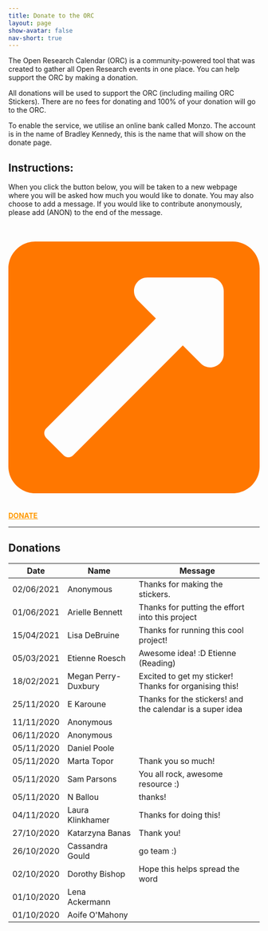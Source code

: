 ```yaml
---
title: Donate to the ORC
layout: page
show-avatar: false
nav-short: true
---
```

The Open Research Calendar (ORC) is a community-powered tool that was created to gather all Open Research events in one place.  You can help support the ORC by making a donation.

All donations will be used to support the ORC (including mailing ORC Stickers). There are no fees for donating and 100% of your donation will go to the ORC.

To enable the service, we utilise an online bank called Monzo. The account is in the name of Bradley Kennedy, this is the name that will show on the donate page.

## Instructions:
When you click the button below, you will be taken to a new webpage where you will be asked how much you would like to donate. You may also choose to add a message. If you would like to contribute anonymously, please add (ANON) to the end of the message.

<sup><svg class="svg-inline--fa fa-external-link-square-alt fa-w-14" aria-hidden="true" focusable="false" data-prefix="fas" data-icon="external-link-square-alt" role="img" xmlns="http://www.w3.org/2000/svg" viewBox="0 0 448 512" data-fa-i2svg=""><path fill="#FF7700" d="M448 80v352c0 26.51-21.49 48-48 48H48c-26.51 0-48-21.49-48-48V80c0-26.51 21.49-48 48-48h352c26.51 0 48 21.49 48 48zm-88 16H248.029c-21.313 0-32.08 25.861-16.971 40.971l31.984 31.987L67.515 364.485c-4.686 4.686-4.686 12.284 0 16.971l31.029 31.029c4.687 4.686 12.285 4.686 16.971 0l195.526-195.526 31.988 31.991C358.058 263.977 384 253.425 384 231.979V120c0-13.255-10.745-24-24-24z"></path></svg></sup><a href="https://monzo.me/bradleykennedy5?d=ORC:%20%3CYour%20message%20here%3E" target="_blank"><span style="text-decoration: underline;"><strong><span style="color: #ff9900; text-decoration: underline;">DONATE</span></strong></span></a>  

---

## Donations

| Date | Name | Message |
|------|------|---------|
|02/06/2021|Anonymous|Thanks for making the stickers.|
|01/06/2021|Arielle Bennett|Thanks for putting the effort into this project|
|15/04/2021|Lisa DeBruine|Thanks for running this cool project!|
|05/03/2021|Etienne Roesch|Awesome idea! :D Etienne (Reading)|
|18/02/2021|Megan Perry-Duxbury|Excited to get my sticker! Thanks for organising this!|
|25/11/2020|E Karoune|Thanks for the stickers! and the calendar is a super idea|
|11/11/2020|Anonymous||
|06/11/2020|Anonymous||
|05/11/2020|Daniel Poole||
|05/11/2020|Marta Topor|Thank you so much!|
|05/11/2020|Sam Parsons|You all rock, awesome resource :)|
|05/11/2020|N Ballou|thanks!|
|04/11/2020|Laura Klinkhamer|Thanks for doing this!|
|27/10/2020|Katarzyna Banas|Thank you!|
|26/10/2020|Cassandra Gould|go team :)|
|02/10/2020|Dorothy Bishop|Hope this helps spread the word|
|01/10/2020|Lena Ackermann||
|01/10/2020|Aoife O'Mahony||
